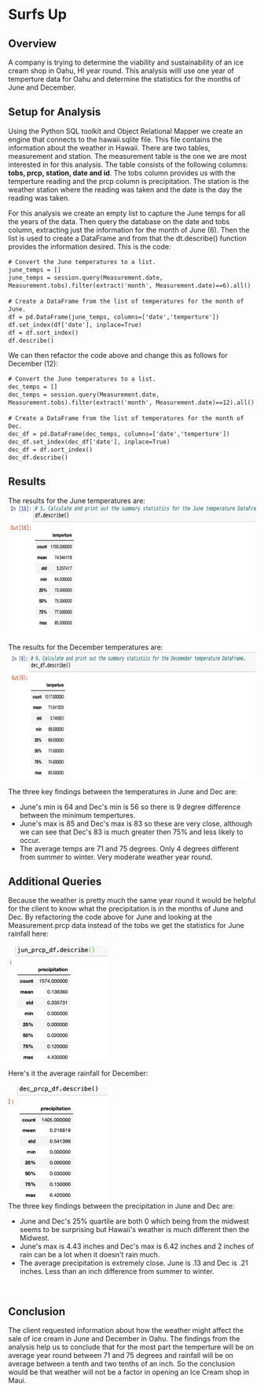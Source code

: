 # Surfs Up
## Overview
A company is trying to determine the viability and sustainability of an ice cream shop in Oahu, HI year round.  This analysis willl use one year of temperture data for Oahu and determine the statistics for the months of June and December.

## Setup for Analysis
Using the Python SQL toolkit and Object Relational Mapper we create an engine that connects to the hawaii.sqlite file.  This file contains the information about the weather in Hawaii.  There are two tables, measurement and station.  The measurement table is the one we are most interested in for this analysis.  The table consists of the following columns: __tobs, prcp, station, date and id__.  The tobs column provides us with the temperture reading and the prcp column is precipitation.  The station is the weather station where the reading was taken and the date is the day the reading was taken.  

For this analysis we create an empty list to capture the June temps for all the years of the data.  Then query the database on the date and tobs column, extracting just the information for the month of June (6).  Then the list is used to create a DataFrame and from that the dt.describe() function provides the information desired.  This is the code:
<br>
```
# Convert the June temperatures to a list.
june_temps = []
june_temps = session.query(Measurement.date, Measurement.tobs).filter(extract('month', Measurement.date)==6).all()

# Create a DataFrame from the list of temperatures for the month of June. 
df = pd.DataFrame(june_temps, columns=['date','temperture'])
df.set_index(df['date'], inplace=True)
df = df.sort_index()
df.describe()
```

We can then refactor the code above and change this as follows for December (12):
```
# Convert the June temperatures to a list.
dec_temps = []
dec_temps = session.query(Measurement.date, Measurement.tobs).filter(extract('month', Measurement.date)==12).all()

# Create a DataFrame from the list of temperatures for the month of Dec. 
dec_df = pd.DataFrame(dec_temps, columns=['date','temperture'])
dec_df.set_index(dec_df['date'], inplace=True)
dec_df = df.sort_index()
dec_df.describe()
```

## Results
The results for the June temperatures are: <br>
  <img src="images/June.png" width="679" height="264">

The results for the December temperatures are: <br>
  <img src="images/Dec.png" width="766" height="260">

The three key findings between the temperatures in June and Dec are:
* June's min is 64 and Dec's min is 56 so there is 9 degree difference between the minimum tempertures. 
* June's max is 85 and Dec's max is 83 so these are very close, although we can see that Dec's 83 is much greater then 75% and less likely to occur.
* The average temps are 71 and 75 degrees.  Only 4 degrees different from summer to winter.  Very moderate weather year round.

## Additional Queries
Because the weather is pretty much the same year round it would be helpful for the client to know what the precipitation is in the months of June and Dec. By refactoring the code above for June and looking at the Measurement.prcp data instead of the tobs we get the statistics for June rainfall here:<br>
<br>
<img src="images/June_prcp.png"  width="202" height="233">

Here's it the average rainfall for December:<br>
<br>
<img src="images/Dec_prcp.png"  width="202" height="233">
<br>
The three key findings between the precipitation in June and Dec are:
* June and Dec's 25% quartile are both 0 which being from the midwest seems to be surprising but Hawaii's weather is much different then the Midwest. 
* June's max is 4.43 inches and Dec's max is 6.42 inches and 2 inches of rain can be a lot when it doesn't rain much. 
* The average precipitation is extremely close.  June is .13 and Dec is .21 inches.  Less than an inch difference from summer to winter.
<br>

## Conclusion
The client requested information about how the weather might affect the sale of ice cream in June and December in Oahu.  The findings from the analysis help us to conclude that for the most part the temperture will be on average year round between 71 and 75 degrees and rainfall will be on average between a tenth and two tenths of an inch.  So the conclusion would be that weather will not be a factor in opening an Ice Cream shop in Maui.
